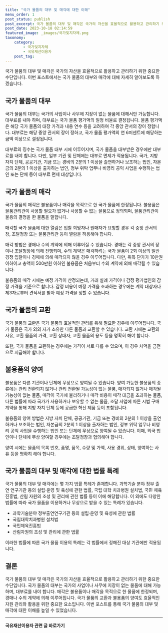 ```yaml
---
title: "국가 물품의 대부 및 매각에 대한 이해"
menu_order: 1
post_status: publish
post_excerpt: 국가 물품의 대부 및 매각은 국가의 자산을 효율적으로 활용하고 관리하기 위한 중요한 수단입니다. 이번 포스트에서는 국가 물품의 대부와 매각에 대해 자세히 알아보도록 하겠습니다.
post_date: 2023-10-18 02:14:59
featured_image: _images/국가및지자체.png
taxonomy:
    category:
        - 국가및지자체
        - 국유재산이용자
    post_tag:
---
```



국가 물품의 대부 및 매각은 국가의 자산을 효율적으로 활용하고 관리하기 위한 중요한 수단입니다. 이번 포스트에서는 국가 물품의 대부와 매각에 대해 자세히 알아보도록 하겠습니다.

## 국가 물품의 대부

국가 물품의 대부는 국가의 사업이나 사무에 지장이 없는 물품에 대해서만 가능합니다. 대부료를 내야 하며, 대부료는 국가 물품 평가액의 일정 비율로 결정됩니다. 물품 평가액은 해당 국가 물품의 대장 가격과 내용 연수 등을 고려하여 각 중앙 관서의 장이 정합니다. 대부료는 해당 중앙 관서의 장이 정하고, 국가 물품 평가액의 연 6퍼센트에 해당하는 금액 이상으로 결정됩니다.

대부료의 징수는 국가 물품 대부 시에 이루어지며, 국가 물품을 대부받은 경우에만 대부료를 내야 합니다. 다만, 일부 기관 및 단체에는 대부료 면제가 적용됩니다. 국가, 지방 자치 단체, 공공기관, 기금 또는 경비의 2분의 1 이상을 출연하거나 보조하는 법인, 자본금의 2분의 1 이상을 출자하는 법인, 정부 위탁 업무나 비영리 공익 사업을 수행하는 법인 또는 단체 등이 대부료 면제 대상입니다.

## 국가 물품의 매각

국가 물품의 매각은 불용품이나 매각을 목적으로 한 국가 물품에 한정됩니다. 불용품은 물품관리관이 사용할 필요가 없거나 사용할 수 없는 물품으로 정의되며, 물품관리관이 불용의 결정을 한 물품을 말합니다.

매각할 국가 물품에 대한 열람은 입찰 희망자나 원매자가 요청할 경우 각 중앙 관서의 장, 조달청장 또는 물품관리관 등이 열람을 허용해야 합니다.

매각 방법은 경매나 수의 계약에 의해 이루어질 수 있습니다. 경매는 각 중앙 관서의 장이나 조달청장에 의해 진행되며, 수의 계약은 매각하려는 국가 물품이 2회 이상의 일반 경쟁 입찰이나 경매에 의해 매각되지 않을 경우 이루어집니다. 다만, 취득 단가가 10만원 이하이고 총액이 500만원 이하인 불용품은 처음부터 수의 계약에 의해 매각될 수 있습니다.

불용품의 매각 시에는 예정 가격이 산정되는데, 거래 실례 가격이나 감정 평가법인의 감정 가격을 기준으로 합니다. 감정 비용이 예정 가격을 초과하는 경우에는 계약 대상자나 제3자로부터 견적서를 받아 예정 가격을 정할 수 있습니다.

## 국가 물품의 교환

국가 물품의 교환은 국가 물품의 효율적인 관리를 위해 필요한 경우에 이루어집니다. 국가 물품은 국가 외의 자가 소유한 다른 물품과 교환할 수 있습니다. 교환 시에는 교환의 사유, 교환 물품의 가격, 교환 상대자, 교환 물품의 용도 등을 명확히 해야 합니다.

또한, 국가 물품을 교환하는 경우에는 가격이 서로 다를 수 있으며, 이 경우 차액을 금전으로 지급해야 합니다.

## 불용품의 양여

불용품은 다른 기관이나 단체에 무상으로 양여될 수 있습니다. 양여 가능한 불용품의 종류에는 관리 전환되지 않거나 관리 전환될 가능성이 없는 물품, 매각되지 않거나 매각될 가능성이 없는 물품, 매각이 국가에 불리하거나 매각 비용이 매각 대금을 초과하는 물품, 다른 법률에 따라 국가가 사용하거나 보유할 수 없는 물품, 조달 사업에 따른 시범 구매 계약을 통해 지방 자치 단체 등에 공급한 혁신 제품 등이 포함됩니다.

불용품의 양여 방법은 지방 자치 단체, 공공기관, 기금 또는 경비의 2분의 1 이상을 출연하거나 보조하는 법인, 자본금의 2분의 1 이상을 출자하는 법인, 정부 위탁 업무나 비영리 공익 사업을 수행하는 법인 또는 단체에 무상으로 양여될 수 있습니다. 이때, 외국 법인이나 단체에 무상 양여할 경우에는 조달청장과 협의해야 합니다.

양여 시에는 물품의 목록 번호, 품명, 품목, 수량 및 가액, 사용 경위, 상태, 양여하는 사유 등을 명확히 해야 합니다.

## 국가 물품의 대부 및 매각에 대한 법률 특례

국가 물품의 대부 및 매각에는 몇 가지 법률 특례가 존재합니다. 과학기술 분야 정부 출연 연구기관 등의 설립·운영 및 육성에 관한 법률, 국립 대학 치과병원 설치법, 국민 체육 진흥법, 산림 자원의 조성 및 관리에 관한 법률 등이 이에 해당합니다. 이 외에도 다양한 법률에 따라 국가 물품을 이용하거나 무상으로 받을 수 있는 특례가 있습니다.

- 과학기술분야 정부출연연구기관 등의 설립·운영 및 육성에 관한 법률
- 국립대학치과병원 설치법
- 국민체육진흥법
- 산림자원의 조성 및 관리에 관한 법률

이러한 법률에 따른 국가 물품 이용의 특례는 각 법률에서 정해진 대상 기관에만 적용됩니다.

## 결론

국가 물품의 대부 및 매각은 국가의 자산을 효율적으로 활용하고 관리하기 위한 중요한 수단입니다. 국가 물품의 대부는 국가의 사업이나 사무에 지장이 없는 물품에 대해 가능하며, 대부료를 내야 합니다. 매각은 불용품이나 매각을 목적으로 한 물품에 한정되며, 경매나 수의 계약에 의해 이루어집니다. 국가 물품의 교환과 불용품의 양여도 효율적인 자원 관리와 활용을 위한 중요한 요소입니다. 이번 포스트를 통해 국가 물품의 대부 및 매각에 대한 이해를 높일 수 있었습니다.
<!-- wp:separator -->
<hr class="wp-block-separator has-alpha-channel-opacity"/>
<!-- /wp:separator -->

<!-- wp:group {"backgroundColor":"base","layout":{"type":"constrained"}} -->
<div class="wp-block-group has-base-background-color has-background"><!-- wp:paragraph {"align":"center","fontSize":"medium"} -->
<p class="has-text-align-center has-large-font-size"><strong>국유재산이용자 관련 글 바로가기</strong></p>
<!-- /wp:paragraph -->


<!-- wp:latest-posts
{"categories":[{"id":7404,"count":19,"description":"","link":"https://uknowlaw.com/category/%ea%b5%ad%ec%9c%a0%ec%9e%ac%ec%82%b0%ec%9d%b4%ec%9a%a9%ec%9e%90/","name":"국유재산이용자","slug":"국유재산이용자","taxonomy":"category","parent":0,"meta":[],"_links":{"self":[{"href":"https://uknowlaw.com/wp-json/wp/v2/categories/7404"}],"collection":[{"href":"https://uknowlaw.com/wp-json/wp/v2/categories"}],"about":[{"href":"https://uknowlaw.com/wp-json/wp/v2/taxonomies/category"}],"wp:post_type":[{"href":"https://uknowlaw.com/wp-json/wp/v2/posts?categories=7404"}],"curies":[{"name":"wp","href":"https://api.w.org/{rel}","templated":true}]}}],"postsToShow":100,"excerptLength":28,"postLayout":"grid","columns":2,"featuredImageAlign":"left","featuredImageSizeSlug":"large","fontSize":"small"} /--></div>
<!-- /wp:group -->